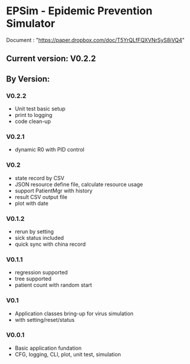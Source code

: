 # EPSim - Epidemic Prevention Simulator

Document : "https://paper.dropbox.com/doc/T5YrQLfFQXVNrSyS8iVQ4"

## Current version: V0.2.2

## By Version:
### V0.2.2

* Unit test basic setup
* print to logging
* code clean-up

### V0.2.1

* dynamic R0 with PID control

### V0.2

* state record by CSV
* JSON resource define file, calculate resource usage
* support PatientMgr with history
* result CSV output file
* plot with date 

### V0.1.2

* rerun by setting
* sick status included
* quick sync with china record

### V0.1.1
* regression supported
* tree supported
* patient count with random start


### V0.1

* Application classes bring-up for virus simulation
* with setting/reset/status 

### V0.0.1 

* Basic application fundation
* CFG, logging, CLI, plot, unit test, simulation
